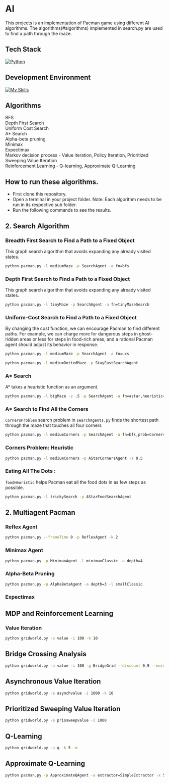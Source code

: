 # AI
This projects is an implementation of Pacman game using different AI algorithms. The algorithms(#algorithms) implemented in search.py are used to find a path through the maze. 

## Tech Stack

 [![Python](https://skillicons.dev/icons?i=py)](https://www.python.org/)

## Development Environment
[![My Skills](https://skillicons.dev/icons?i=pycharm)](https://www.jetbrains.com/pycharm/)
  
## Algorithms
BFS<br>
Depth First Search<br>
Uniform Cost Search<br>
A* Search<br>
Alpha-beta pruning<br>
Minimax<br>
Expectimax<br>
Markov decision process - Value iteration, Policy Iteration, Prioritized Sweeping Value Iteration<br>
Reinforcement Learning - Q-learning, Approximate Q-Learning<br>

## How to run these algorithms.
- First clone this repository.
- Open a terminal in your project folder. Note: Each algorithm needs to be run in its respective sub folder.
- Run the following commands to see the results.

## 2. Search Algorithm

### Breadth First Search to Find a Path to a Fixed Object
This graph search algorithm that avoids expanding any already visited states. 

```bash
python pacman.py -l mediumMaze -p SearchAgent -a fn=bfs
```

### Depth First Search to Find a Path to a Fixed Object
This graph search algorithm that avoids expanding any already visited states. 

```bash
python pacman.py -l tinyMaze -p SearchAgent -a fn=tinyMazeSearch
```

### Uniform-Cost Search to Find a Path to a Fixed Object
By changing the cost function, we can encourage Pacman to find different paths. For example, we can charge more for dangerous steps in ghost-ridden areas or less for steps in food-rich areas, and a rational Pacman agent should adjust its behavior in response.

```bash
python pacman.py -l mediumMaze -p SearchAgent -a fn=ucs
```
```bash
python pacman.py -l mediumDottedMaze -p StayEastSearchAgent
```
### A* Search
A* takes a heuristic function as an argument.

```bash
python pacman.py -l bigMaze -z .5 -p SearchAgent -a fn=astar,heuristic=manhattanHeuristic
```

### A* Search to Find All the Corners
`CornersProblem` search problem in `searchAgents.py` finds the shortest path through the maze that touches all four corners 
 
```bash
python pacman.py -l mediumCorners -p SearchAgent -a fn=bfs,prob=CornersProblem
```

### Corners Problem: Heuristic

```bash
python pacman.py -l mediumCorners -p AStarCornersAgent -z 0.5
```

### Eating All The Dots :

`foodHeuristic` helps Pacman eat all the food dots in as few steps as possible.

```bash
python pacman.py -l trickySearch -p AStarFoodSearchAgent
```

## 2. Multiagent Pacman

### Reflex Agent 

```bash
python pacman.py --frameTime 0 -p ReflexAgent -k 2
```

### Minimax Agent

```bash
python pacman.py -p MinimaxAgent -l minimaxClassic -a depth=4
```

### Alpha-Beta Pruning

```bash
python pacman.py -p AlphaBetaAgent -a depth=3 -l smallClassic
```

### Expectimax 


## MDP and Reinforcement Learning

### Value Iteration
```bash
python gridworld.py -a value -i 100 -k 10
```

## Bridge Crossing Analysis
```bash
python gridworld.py -a value -i 100 -g BridgeGrid --discount 0.9 --noise 0.2
```

## Asynchronous Value Iteration
```bash
python gridworld.py -a asynchvalue -i 1000 -k 10
```
## Prioritized Sweeping Value Iteration
```bash
python gridworld.py -a priosweepvalue -i 1000
```

## Q-Learning
```bash
python gridworld.py -a q -k 5 -m
```

## Approximate Q-Learning
```bash
python pacman.py -p ApproximateQAgent -a extractor=SimpleExtractor -x 50 -n 60 -l mediumClassic 
```

